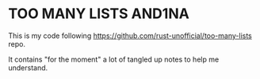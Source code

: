 # TOO MANY LISTS AND1NA

This is my code following https://github.com/rust-unofficial/too-many-lists repo.

It contains "for the moment" a lot of tangled up notes to help me understand.